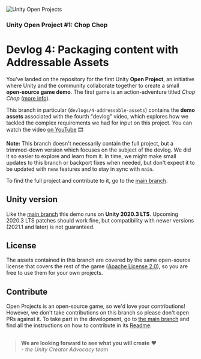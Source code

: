 ![Unity Open Projects](https://github.com/UnityTechnologies/open-project-1/blob/main/Docs/ReadmeImages/Devlog4_Header.png)
### Unity Open Project #1: Chop Chop
# Devlog 4: Packaging content with Addressable Assets

You've landed on the repository for the first Unity **Open Project**, an initiative where Unity and the community collaborate together to create a small **open-source game demo**. The first game is an action-adventure titled _Chop Chop_ ([more info](https://open.codecks.io/unity-open-project-1/decks/32/card/126-what-is-this)).

This branch in particular (`devlogs/4-addressable-assets`) contains the **demo assets** associated with the fourth "devlog" video, which explores how we tackled the complex requirements we had for input on this project. You can watch the video [on YouTube](https://youtu.be/XIHINtB2e1U) 🎞

**Note:** This branch doesn't necessarily contain the full project, but a trimmed-down version which focuses on the subject of the devlog. We did it so easier to explore and learn from it. In time, we might make small updates to this branch or backport fixes when needed, but don't expect it to be updated with new features and to stay in sync with `main`.

To find the full project and contribute to it, go to the [main branch](https://github.com/UnityTechnologies/open-project-1).

## Unity version
Like the [main branch](https://github.com/UnityTechnologies/open-project-1) this demo runs on **Unity 2020.3 LTS**. Upcoming 2020.3 LTS patches should work fine, but compatibility with newer versions (2021.1 and later) is not guaranteed.

## License
The assets contained in this branch are covered by the same open-source license that covers the rest of the game ([Apache License 2.0](https://github.com/UnityTechnologies/open-project-1/blob/main/LICENSE)), so you are free to use them for your own projects.

## Contribute
Open Projects is an open-source game, so we'd love your contributions! However, we don't take contributions on this branch so please don't open PRs against it.
To take part in the development, go to [the main branch](https://github.com/UnityTechnologies/open-project-1) and find all the instructions on how to contribute in its [Readme](https://github.com/UnityTechnologies/open-project-1/blob/main/README.md).

##

> **We are looking forward to see what you will create** ❤  
> *- the Unity Creator Advocacy team*
